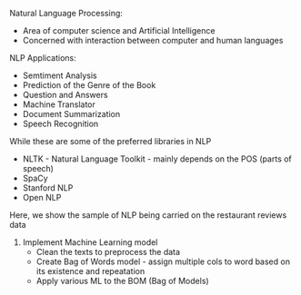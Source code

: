 
Natural Language Processing:
- Area of computer science and Artificial Intelligence
- Concerned with interaction between computer and human languages

NLP Applications:
* Semtiment Analysis
* Prediction of the Genre of the Book
* Question and Answers
* Machine Translator
* Document Summarization
* Speech Recognition

While these are some of the preferred libraries in NLP
+ NLTK - Natural Language Toolkit - mainly depends on the POS (parts of speech)
+ SpaCy
+ Stanford NLP
+ Open NLP


Here, we show the sample of NLP being carried on the restaurant reviews data
1. Implement Machine Learning model
    - Clean the texts to preprocess the data
    - Create Bag of Words model - assign multiple cols to word based on its existence and repeatation
    - Apply various ML to the BOM (Bag of Models)

